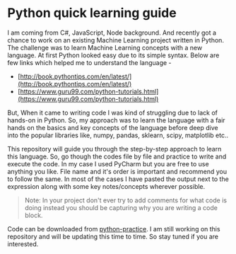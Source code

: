 # Python quick learning guide

I am coming from C#, JavaScript, Node background. And recently got a chance to work on an existing Machine Learning project written in Python. The challenge was to learn Machine Learning concepts with a new language. At first Python looked easy due to its simple syntax. Below are few links which helped me to understand the language -

- [http://book.pythontips.com/en/latest/](http://book.pythontips.com/en/latest/)
- [https://www.guru99.com/python-tutorials.html](https://www.guru99.com/python-tutorials.html)

But, When it came to writing code I was kind of struggling due to lack of hands-on in Python. So, my approach was to learn the language with a fair hands on the basics and key concepts of the language before deep dive into the popular libraries like, numpy, pandas, sklearn, scipy, matplotlib etc..

This repository will guide you through the step-by-step approach to learn this language. So, go though the codes file by file and practice to write and execute the code. In my case I used PyCharm but you are free to use anything you like. File name and it's order is important and recommend you to follow the same.  In most of the cases I have pasted the output next to the expression along with some key notes/concepts wherever possible.

> Note: In your project don't ever try to add comments for what code is doing instead you should be capturing why you are writing a code block.

Code can be downloaded from [python-practice](https://github.com/kumardh/python-practice). I am still working on this repository and will be updating this time to time. So stay tuned if you are interested.

